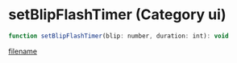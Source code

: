 # setBlipFlashTimer (Category ui)

```js
function setBlipFlashTimer(blip: number, duration: int): void
```

[filename](setBlipFlashTimer_m.md ':include')